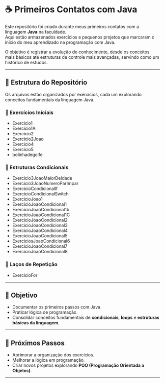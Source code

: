 # ☕ Primeiros Contatos com Java

Este repositório foi criado durante meus primeiros contatos com a linguagem **Java** na faculdade.  
Aqui estão armazenados exercícios e pequenos projetos que marcaram o início do meu aprendizado na programação com Java.  

O objetivo é registrar a evolução do conhecimento, desde os conceitos mais básicos até estruturas de controle mais avançadas, servindo como um histórico de estudos.

---

## 📂 Estrutura do Repositório

Os arquivos estão organizados por exercícios, cada um explorando conceitos fundamentais da linguagem Java.

### 🔹 Exercícios Iniciais
- Exercicio1  
- Exercicio1A  
- Exercicio2  
- Exercicio2Joao
- Exercicio4  
- Exercicio5
- bolinhadegolfe

### 🔹 Estruturas Condicionais
- Exercicio3JoaoMaiorDeIdade  
- Exercicio3JoaoNumeroParImpar  
- ExercicioCondicionalIf  
- ExercicioCondicionalSwitch
- ExercicioJoao1  
- ExercicioJoaoCondicional1  
- ExercicioJoaoCondicional1b  
- ExercicioJoaoCondicional1C  
- ExercicioJoaoCondicional2  
- ExercicioJoaoCondicional3  
- ExercicioJoaoCondicional4  
- ExercicioJoaoCondicional5  
- ExerciciosJoaoCondicional6  
- ExercicioJoaoCondicional7  
- ExercicioJoaoCondicional8    

### 🔹 Laços de Repetição
- ExercicioFor  

---

## 🚀 Objetivo

- Documentar os primeiros passos com Java.  
- Praticar lógica de programação.  
- Consolidar conceitos fundamentais de **condicionais**, **loops** e **estruturas básicas da linguagem**. 

---

## 📖 Próximos Passos

- Aprimorar a organização dos exercícios.
- Melhorar a lógica em programação.
- Criar novos projetos explorando **POO (Programação Orientada a Objetos)**.  

---
